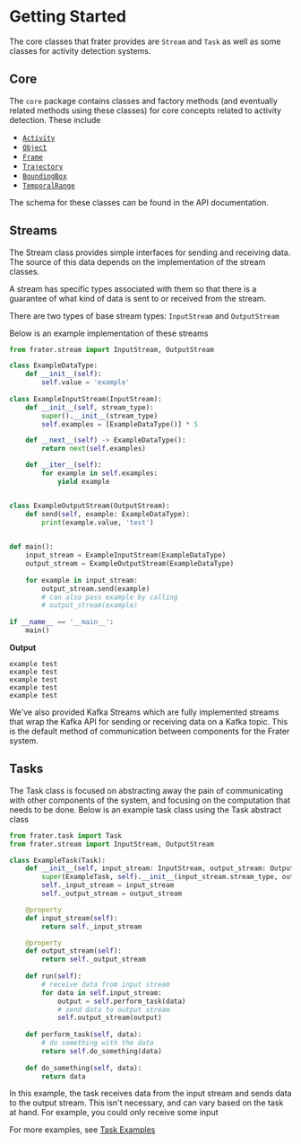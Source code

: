 # Getting Started

The core classes that frater provides are `Stream` and `Task` as well as
some classes for activity detection systems.

## Core
The `core` package contains classes and factory methods (and eventually related methods using these classes) for 
core concepts related to activity detection. These include

- [`Activity`](api/core/core.md#fratercoreactivity)
- [`Object`](api/core/core.md#fratercoreobject)
- [`Frame`](api/core/core.md#fratercoreframe)
- [`Trajectory`](api/core/core.md#fratercoretrajectory)
- [`BoundingBox`](api/core/core.md#fratercorebounding_box)
- [`TemporalRange`](api/core/core.md#fratercoretemporal_range)

The schema for these classes can be found in the API documentation. 

## Streams
The Stream class provides simple interfaces for sending and receiving data. The source of this data 
depends on the implementation of the stream classes. 

A stream has specific types associated with them so that there is a guarantee of what kind of data is
sent to or received from the stream.

There are two types of base stream types: `InputStream` and `OutputStream`

Below is an example implementation of these streams

```python
from frater.stream import InputStream, OutputStream

class ExampleDataType:
    def __init__(self):
        self.value = 'example'
    
class ExampleInputStream(InputStream):
    def __init__(self, stream_type):
        super().__init__(stream_type)
        self.examples = [ExampleDataType()] * 5

    def __next__(self) -> ExampleDataType():
        return next(self.examples)

    def __iter__(self):
        for example in self.examples:
            yield example


class ExampleOutputStream(OutputStream):
    def send(self, example: ExampleDataType):
        print(example.value, 'test')
        

def main():
    input_stream = ExampleInputStream(ExampleDataType)
    output_stream = ExampleOutputStream(ExampleDataType)
    
    for example in input_stream:
        output_stream.send(example)
        # can also pass example by calling 
        # output_stream(example)
        
if __name__ == '__main__':
    main()

```    
**Output**

```text
example test
example test
example test
example test
example test
```

We've also provided Kafka Streams which are fully implemented streams that wrap the Kafka API for 
sending or receiving data on a Kafka topic. This is the default method of communication between 
components for the Frater system.
 
## Tasks

The Task class is focused on abstracting away the pain of communicating with other components of
the system, and focusing on the computation that needs to be done. Below is an example task
class using the Task abstract class
 
```python
from frater.task import Task
from frater.stream import InputStream, OutputStream

class ExampleTask(Task):
    def __init__(self, input_stream: InputStream, output_stream: OutputStream):
        super(ExampleTask, self).__init__(input_stream.stream_type, output_stream.stream_type)
        self._input_stream = input_stream
        self._output_stream = output_stream

    @property
    def input_stream(self):
        return self._input_stream

    @property
    def output_stream(self):
        return self._output_stream   
    
    def run(self):
        # receive data from input stream
        for data in self.input_stream:
            output = self.perform_task(data)
            # send data to output stream
            self.output_stream(output)
        
    def perform_task(self, data):
        # do something with the data
        return self.do_something(data)
        
    def do_something(self, data):
        return data        

```

In this example, the task receives data from the input stream and sends data to the output stream.
This isn't necessary, and can vary based on the task at hand. For example, you could only receive some input 

For more examples, see [Task Examples](examples/task.md)

